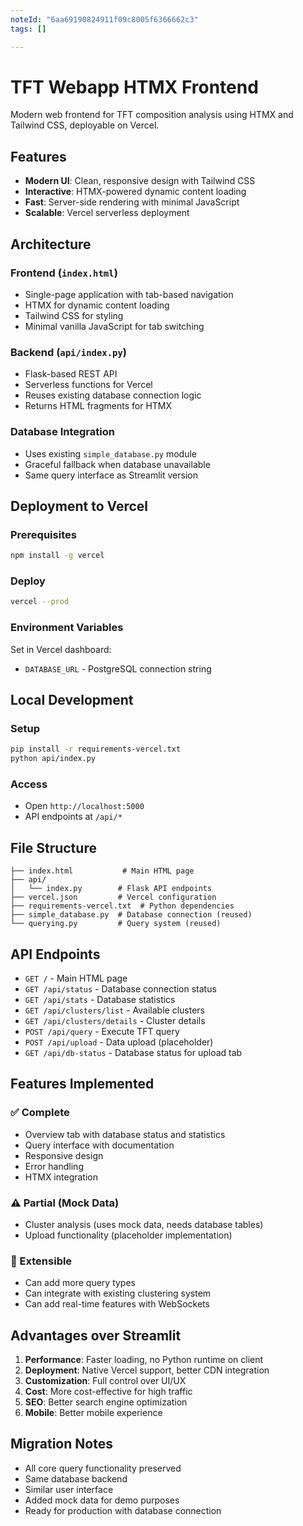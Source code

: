 ```yaml
---
noteId: "6aa69190824911f09c8005f6366662c3"
tags: []

---
```


# TFT Webapp HTMX Frontend

Modern web frontend for TFT composition analysis using HTMX and Tailwind CSS, deployable on Vercel.

## Features

- **Modern UI**: Clean, responsive design with Tailwind CSS
- **Interactive**: HTMX-powered dynamic content loading
- **Fast**: Server-side rendering with minimal JavaScript
- **Scalable**: Vercel serverless deployment

## Architecture

### Frontend (`index.html`)
- Single-page application with tab-based navigation
- HTMX for dynamic content loading
- Tailwind CSS for styling
- Minimal vanilla JavaScript for tab switching

### Backend (`api/index.py`)
- Flask-based REST API
- Serverless functions for Vercel
- Reuses existing database connection logic
- Returns HTML fragments for HTMX

### Database Integration
- Uses existing `simple_database.py` module
- Graceful fallback when database unavailable
- Same query interface as Streamlit version

## Deployment to Vercel

### Prerequisites
```bash
npm install -g vercel
```

### Deploy
```bash
vercel --prod
```

### Environment Variables
Set in Vercel dashboard:
- `DATABASE_URL` - PostgreSQL connection string

## Local Development

### Setup
```bash
pip install -r requirements-vercel.txt
python api/index.py
```

### Access
- Open `http://localhost:5000`
- API endpoints at `/api/*`

## File Structure

```
├── index.html           # Main HTML page
├── api/
│   └── index.py        # Flask API endpoints
├── vercel.json         # Vercel configuration
├── requirements-vercel.txt  # Python dependencies
├── simple_database.py  # Database connection (reused)
└── querying.py         # Query system (reused)
```

## API Endpoints

- `GET /` - Main HTML page
- `GET /api/status` - Database connection status
- `GET /api/stats` - Database statistics
- `GET /api/clusters/list` - Available clusters
- `GET /api/clusters/details` - Cluster details
- `POST /api/query` - Execute TFT query
- `POST /api/upload` - Data upload (placeholder)
- `GET /api/db-status` - Database status for upload tab

## Features Implemented

### ✅ Complete
- Overview tab with database status and statistics
- Query interface with documentation
- Responsive design
- Error handling
- HTMX integration

### ⚠️ Partial (Mock Data)
- Cluster analysis (uses mock data, needs database tables)
- Upload functionality (placeholder implementation)

### 🔄 Extensible
- Can add more query types
- Can integrate with existing clustering system
- Can add real-time features with WebSockets

## Advantages over Streamlit

1. **Performance**: Faster loading, no Python runtime on client
2. **Deployment**: Native Vercel support, better CDN integration
3. **Customization**: Full control over UI/UX
4. **Cost**: More cost-effective for high traffic
5. **SEO**: Better search engine optimization
6. **Mobile**: Better mobile experience

## Migration Notes

- All core query functionality preserved
- Same database backend
- Similar user interface
- Added mock data for demo purposes
- Ready for production with database connection